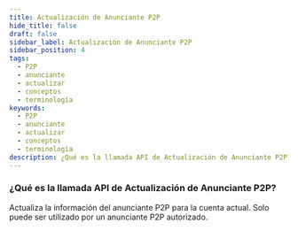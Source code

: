 ```yaml
---
title: Actualización de Anunciante P2P
hide_title: false
draft: false
sidebar_label: Actualización de Anunciante P2P
sidebar_position: 4
tags:
  - P2P
  - anunciante
  - actualizar
  - conceptos
  - terminología
keywords:
  - P2P
  - anunciante
  - actualizar
  - conceptos
  - terminología
description: ¿Qué es la llamada API de Actualización de Anunciante P2P?
---
```


### ¿Qué es la llamada API de Actualización de Anunciante P2P?

Actualiza la información del anunciante P2P para la cuenta actual. Solo puede ser utilizado por un anunciante P2P autorizado.
